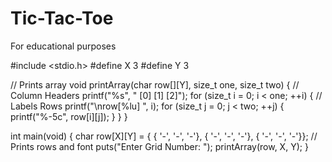 # Tic-Tac-Toe
For educational purposes

#include <stdio.h>
#define X 3
#define Y 3

// Prints array
void printArray(char row[][Y], size_t one, size_t two)
{
    // Column Headers
    printf("%s", "       [0]  [1]  [2]");
    for (size_t i = 0; i < one; ++i) {
        // Labels Rows
        printf("\nrow[%lu] ", i);
        for (size_t j = 0; j < two; ++j) {
            printf("%-5c", row[i][j]);
        }
    }
}

int main(void)
{
    char row[X][Y] =
    { { '-', '-', '-'},
      { '-', '-', '-'},
      { '-', '-', '-'}};
    // Prints rows and font
    puts("Enter Grid Number: ");
    printArray(row, X, Y);
}
